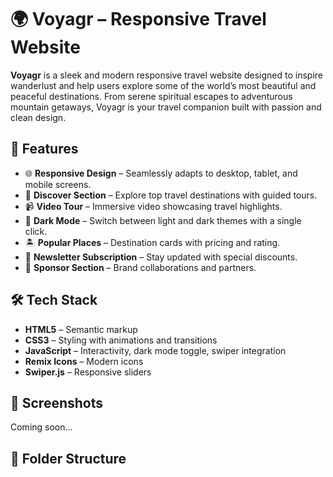 # 🌍 Voyagr – Responsive Travel Website

**Voyagr** is a sleek and modern responsive travel website designed to inspire wanderlust and help users explore some of the world’s most beautiful and peaceful destinations. From serene spiritual escapes to adventurous mountain getaways, Voyagr is your travel companion built with passion and clean design.

## 🚀 Features

- 🌐 **Responsive Design** – Seamlessly adapts to desktop, tablet, and mobile screens.
- 🌄 **Discover Section** – Explore top travel destinations with guided tours.
- 📹 **Video Tour** – Immersive video showcasing travel highlights.
- 🌙 **Dark Mode** – Switch between light and dark themes with a single click.
- 🏝️ **Popular Places** – Destination cards with pricing and rating.
- 📩 **Newsletter Subscription** – Stay updated with special discounts.
- 🤝 **Sponsor Section** – Brand collaborations and partners.

## 🛠️ Tech Stack

- **HTML5** – Semantic markup
- **CSS3** – Styling with animations and transitions
- **JavaScript** – Interactivity, dark mode toggle, swiper integration
- **Remix Icons** – Modern icons
- **Swiper.js** – Responsive sliders

## 📸 Screenshots

Coming soon...

## 📁 Folder Structure

